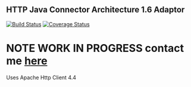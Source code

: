 ## HTTP Java Connector Architecture 1.6 Adaptor

[![Build Status](https://jenkins-ozolici.rhcloud.com:443/buildStatus/icon?job=http-jca-adaptor&style=plastic)](https://jenkins-ozolici.rhcloud.com:443/job/http-jca-adaptor) [![Coverage Status](https://coveralls.io/repos/ozoli/http-jca-adaptor/badge.svg?branch=develop)](https://coveralls.io/r/ozoli/http-jca-adaptor?branch=develop)

# NOTE WORK IN PROGRESS contact me [here](http://twitter.com/aussieollie)

Uses Apache Http Client 4.4


